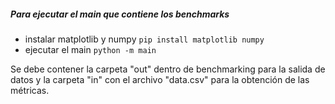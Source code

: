 ##### Para ejecutar el main que contiene los benchmarks ######
 - instalar matplotlib y numpy
```pip install matplotlib numpy```
 - ejecutar el main
```python -m main```

Se debe contener la carpeta "out" dentro de benchmarking para la salida de datos y la carpeta "in" con el archivo "data.csv" para la obtención de las métricas.
